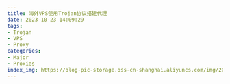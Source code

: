 ```yaml
---
title: 海外VPS使用Trojan协议搭建代理
date: 2023-10-23 14:09:29
tags:
- Trojan
- VPS
- Proxy
categories:
- Major
- Proxies
index_img: https://blog-pic-storage.oss-cn-shanghai.aliyuncs.com/img/202310231415554.jpg
---
```


